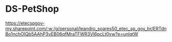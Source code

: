 # DS-PetShop
https://etecspgov-my.sharepoint.com/:w:/g/personal/leandro_soares50_etec_sp_gov_br/ERTdnBo1nchOlQb5AAhP3vEB06qfMraTFWR3Vl6pcLt0yw?e=unlqtW
